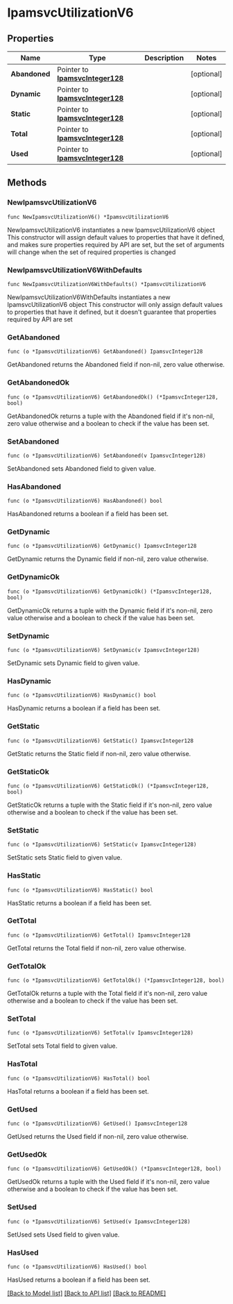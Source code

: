 # IpamsvcUtilizationV6

## Properties

Name | Type | Description | Notes
------------ | ------------- | ------------- | -------------
**Abandoned** | Pointer to [**IpamsvcInteger128**](IpamsvcInteger128.md) |  | [optional] 
**Dynamic** | Pointer to [**IpamsvcInteger128**](IpamsvcInteger128.md) |  | [optional] 
**Static** | Pointer to [**IpamsvcInteger128**](IpamsvcInteger128.md) |  | [optional] 
**Total** | Pointer to [**IpamsvcInteger128**](IpamsvcInteger128.md) |  | [optional] 
**Used** | Pointer to [**IpamsvcInteger128**](IpamsvcInteger128.md) |  | [optional] 

## Methods

### NewIpamsvcUtilizationV6

`func NewIpamsvcUtilizationV6() *IpamsvcUtilizationV6`

NewIpamsvcUtilizationV6 instantiates a new IpamsvcUtilizationV6 object
This constructor will assign default values to properties that have it defined,
and makes sure properties required by API are set, but the set of arguments
will change when the set of required properties is changed

### NewIpamsvcUtilizationV6WithDefaults

`func NewIpamsvcUtilizationV6WithDefaults() *IpamsvcUtilizationV6`

NewIpamsvcUtilizationV6WithDefaults instantiates a new IpamsvcUtilizationV6 object
This constructor will only assign default values to properties that have it defined,
but it doesn't guarantee that properties required by API are set

### GetAbandoned

`func (o *IpamsvcUtilizationV6) GetAbandoned() IpamsvcInteger128`

GetAbandoned returns the Abandoned field if non-nil, zero value otherwise.

### GetAbandonedOk

`func (o *IpamsvcUtilizationV6) GetAbandonedOk() (*IpamsvcInteger128, bool)`

GetAbandonedOk returns a tuple with the Abandoned field if it's non-nil, zero value otherwise
and a boolean to check if the value has been set.

### SetAbandoned

`func (o *IpamsvcUtilizationV6) SetAbandoned(v IpamsvcInteger128)`

SetAbandoned sets Abandoned field to given value.

### HasAbandoned

`func (o *IpamsvcUtilizationV6) HasAbandoned() bool`

HasAbandoned returns a boolean if a field has been set.

### GetDynamic

`func (o *IpamsvcUtilizationV6) GetDynamic() IpamsvcInteger128`

GetDynamic returns the Dynamic field if non-nil, zero value otherwise.

### GetDynamicOk

`func (o *IpamsvcUtilizationV6) GetDynamicOk() (*IpamsvcInteger128, bool)`

GetDynamicOk returns a tuple with the Dynamic field if it's non-nil, zero value otherwise
and a boolean to check if the value has been set.

### SetDynamic

`func (o *IpamsvcUtilizationV6) SetDynamic(v IpamsvcInteger128)`

SetDynamic sets Dynamic field to given value.

### HasDynamic

`func (o *IpamsvcUtilizationV6) HasDynamic() bool`

HasDynamic returns a boolean if a field has been set.

### GetStatic

`func (o *IpamsvcUtilizationV6) GetStatic() IpamsvcInteger128`

GetStatic returns the Static field if non-nil, zero value otherwise.

### GetStaticOk

`func (o *IpamsvcUtilizationV6) GetStaticOk() (*IpamsvcInteger128, bool)`

GetStaticOk returns a tuple with the Static field if it's non-nil, zero value otherwise
and a boolean to check if the value has been set.

### SetStatic

`func (o *IpamsvcUtilizationV6) SetStatic(v IpamsvcInteger128)`

SetStatic sets Static field to given value.

### HasStatic

`func (o *IpamsvcUtilizationV6) HasStatic() bool`

HasStatic returns a boolean if a field has been set.

### GetTotal

`func (o *IpamsvcUtilizationV6) GetTotal() IpamsvcInteger128`

GetTotal returns the Total field if non-nil, zero value otherwise.

### GetTotalOk

`func (o *IpamsvcUtilizationV6) GetTotalOk() (*IpamsvcInteger128, bool)`

GetTotalOk returns a tuple with the Total field if it's non-nil, zero value otherwise
and a boolean to check if the value has been set.

### SetTotal

`func (o *IpamsvcUtilizationV6) SetTotal(v IpamsvcInteger128)`

SetTotal sets Total field to given value.

### HasTotal

`func (o *IpamsvcUtilizationV6) HasTotal() bool`

HasTotal returns a boolean if a field has been set.

### GetUsed

`func (o *IpamsvcUtilizationV6) GetUsed() IpamsvcInteger128`

GetUsed returns the Used field if non-nil, zero value otherwise.

### GetUsedOk

`func (o *IpamsvcUtilizationV6) GetUsedOk() (*IpamsvcInteger128, bool)`

GetUsedOk returns a tuple with the Used field if it's non-nil, zero value otherwise
and a boolean to check if the value has been set.

### SetUsed

`func (o *IpamsvcUtilizationV6) SetUsed(v IpamsvcInteger128)`

SetUsed sets Used field to given value.

### HasUsed

`func (o *IpamsvcUtilizationV6) HasUsed() bool`

HasUsed returns a boolean if a field has been set.


[[Back to Model list]](../README.md#documentation-for-models) [[Back to API list]](../README.md#documentation-for-api-endpoints) [[Back to README]](../README.md)


